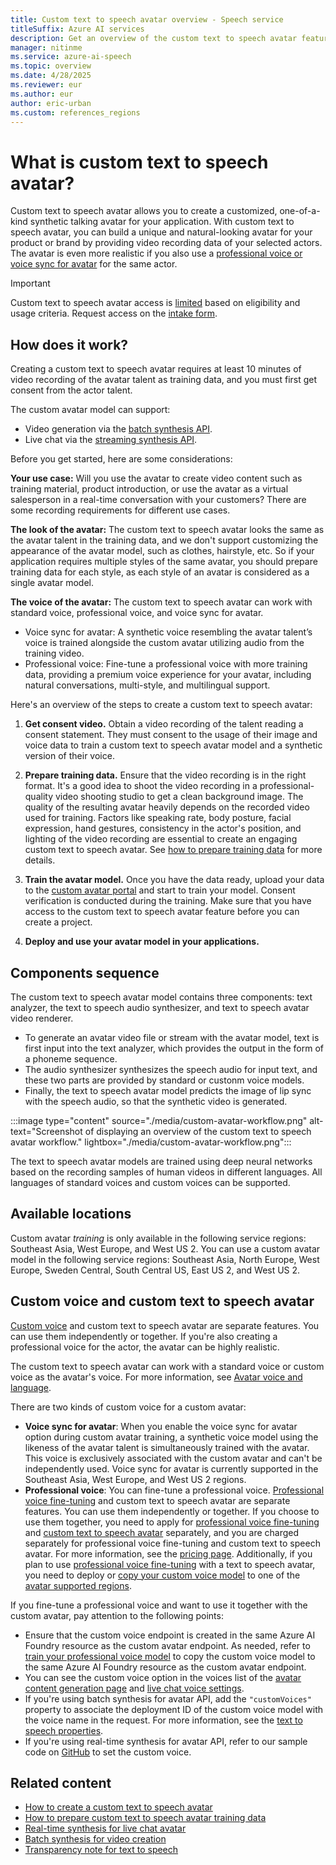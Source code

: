 ```yaml
---
title: Custom text to speech avatar overview - Speech service
titleSuffix: Azure AI services
description: Get an overview of the custom text to speech avatar feature of speech service, which allows you to create a customized, one-of-a-kind synthetic talking avatar for your application.
manager: nitinme
ms.service: azure-ai-speech
ms.topic: overview
ms.date: 4/28/2025
ms.reviewer: eur
ms.author: eur
author: eric-urban
ms.custom: references_regions
---
```


# What is custom text to speech avatar?

Custom text to speech avatar allows you to create a customized, one-of-a-kind synthetic talking avatar for your application. With custom text to speech avatar, you can build a unique and natural-looking avatar for your product or brand by providing video recording data of your selected actors. The avatar is even more realistic if you also use a [professional voice or voice sync for avatar](#custom-voice-and-custom-text-to-speech-avatar) for the same actor.

> [!IMPORTANT]
> Custom text to speech avatar access is [limited](/azure/ai-foundry/responsible-ai/speech-service/text-to-speech/limited-access-custom-neural-voice) based on eligibility and usage criteria. Request access on the [intake form](https://aka.ms/customneural).

## How does it work?

Creating a custom text to speech avatar requires at least 10 minutes of video recording of the avatar talent as training data, and you must first get consent from the actor talent.

The custom avatar model can support:
- Video generation via the [batch synthesis API](./batch-synthesis-avatar.md).
- Live chat via the [streaming synthesis API](./real-time-synthesis-avatar.md).

Before you get started, here are some considerations:

**Your use case:** Will you use the avatar to create video content such as training material, product introduction, or use the avatar as a virtual salesperson in a real-time conversation with your customers? There are some recording requirements for different use cases.

**The look of the avatar:** The custom text to speech avatar looks the same as the avatar talent in the training data, and we don't support customizing the appearance of the avatar model, such as clothes, hairstyle, etc. So if your application requires multiple styles of the same avatar, you should prepare training data for each style, as each style of an avatar is considered as a single avatar model.

**The voice of the avatar:** The custom text to speech avatar can work with standard voice, professional voice, and voice sync for avatar. 
- Voice sync for avatar: A synthetic voice resembling the avatar talent’s voice is trained alongside the custom avatar utilizing audio from the training video.
- Professional voice: Fine-tune a professional voice with more training data, providing a premium voice experience for your avatar, including natural conversations, multi-style, and multilingual support.

Here's an overview of the steps to create a custom text to speech avatar:

1. **Get consent video.** Obtain a video recording of the talent reading a consent statement. They must consent to the usage of their image and voice data to train a custom text to speech avatar model and a synthetic version of their voice.

1. **Prepare training data.** Ensure that the video recording is in the right format. It's a good idea to shoot the video recording in a professional-quality video shooting studio to get a clean background image. The quality of the resulting avatar heavily depends on the recorded video used for training. Factors like speaking rate, body posture, facial expression, hand gestures, consistency in the actor's position, and lighting of the video recording are essential to create an engaging custom text to speech avatar. See [how to prepare training data](./custom-avatar-record-video-samples.md) for more details.

1. **Train the avatar model.** Once you have the data ready, upload your data to the [custom avatar portal](https://aka.ms/customavatar-portal) and start to train your model. Consent verification is conducted during the training. Make sure that you have access to the custom text to speech avatar feature before you can create a project. 

1. **Deploy and use your avatar model in your applications.**

## Components sequence

The custom text to speech avatar model contains three components: text analyzer, the text to speech audio synthesizer, and text to speech avatar video renderer. 
- To generate an avatar video file or stream with the avatar model, text is first input into the text analyzer, which provides the output in the form of a phoneme sequence. 
- The audio synthesizer synthesizes the speech audio for input text, and these two parts are provided by standard or custonm voice models. 
- Finally, the text to speech avatar model predicts the image of lip sync with the speech audio, so that the synthetic video is generated. 

:::image type="content" source="./media/custom-avatar-workflow.png" alt-text="Screenshot of displaying an overview of the custom text to speech avatar workflow." lightbox="./media/custom-avatar-workflow.png":::

The text to speech avatar models are trained using deep neural networks based on the recording samples of human videos in different languages. All languages of standard voices and custom voices can be supported.

## Available locations

Custom avatar *training* is only available in the following service regions: Southeast Asia, West Europe, and West US 2. You can use a custom avatar model in the following service regions: Southeast Asia, North Europe, West Europe, Sweden Central, South Central US, East US 2, and West US 2.

## Custom voice and custom text to speech avatar

[Custom voice](../custom-neural-voice.md) and custom text to speech avatar are separate features. You can use them independently or together. If you're also creating a professional voice for the actor, the avatar can be highly realistic. 

The custom text to speech avatar can work with a standard voice or custom voice as the avatar's voice. For more information, see [Avatar voice and language](./what-is-text-to-speech-avatar.md#avatar-voice-and-language).

There are two kinds of custom voice for a custom avatar:
- **Voice sync for avatar**: When you enable the voice sync for avatar option during custom avatar training, a synthetic voice model using the likeness of the avatar talent is simultaneously trained with the avatar. This voice is exclusively associated with the custom avatar and can't be independently used. Voice sync for avatar is currently supported in the Southeast Asia, West Europe, and West US 2 regions.
- **Professional voice**: You can fine-tune a professional voice. [Professional voice fine-tuning](../custom-neural-voice.md) and custom text to speech avatar are separate features. You can use them independently or together. If you choose to use them together, you need to apply for [professional voice fine-tuning](https://aka.ms/customneural) and [custom text to speech avatar](https://aka.ms/customneural) separately, and you are charged separately for professional voice fine-tuning and custom text to speech avatar. For more information, see the [pricing page](https://azure.microsoft.com/pricing/details/cognitive-services/speech-services/). Additionally, if you plan to use [professional voice fine-tuning](../custom-neural-voice.md) with a text to speech avatar, you need to deploy or [copy your custom voice model](../professional-voice-train-voice.md#copy-your-voice-model-to-another-project) to one of the [avatar supported regions](./what-is-custom-text-to-speech-avatar.md#available-locations).

If you fine-tune a professional voice and want to use it together with the custom avatar, pay attention to the following points:

- Ensure that the custom voice endpoint is created in the same Azure AI Foundry resource as the custom avatar endpoint. As needed, refer to [train your professional voice model](../professional-voice-train-voice.md#copy-your-voice-model-to-another-project) to copy the custom voice model to the same Azure AI Foundry resource as the custom avatar endpoint.
- You can see the custom voice option in the voices list of the [avatar content generation page](https://speech.microsoft.com/portal/talkingavatar) and [live chat voice settings](https://speech.microsoft.com/portal/livechat).
- If you're using batch synthesis for avatar API, add the `"customVoices"` property to associate the deployment ID of the custom voice model with the voice name in the request. For more information, see the [text to speech properties](batch-synthesis-avatar-properties.md#text-to-speech-properties).
- If you're using real-time synthesis for avatar API, refer to our sample code on [GitHub](https://github.com/Azure-Samples/cognitive-services-speech-sdk/tree/master/samples/js/browser/avatar) to set the custom voice.

## Related content

- [How to create a custom text to speech avatar](./custom-avatar-create.md)
- [How to prepare custom text to speech avatar training data](./custom-avatar-record-video-samples.md)
- [Real-time synthesis for live chat avatar](./real-time-synthesis-avatar.md)
- [Batch synthesis for video creation](./batch-synthesis-avatar.md)
- [Transparency note for text to speech](/azure/ai-foundry/responsible-ai/speech-service/text-to-speech/transparency-note)

